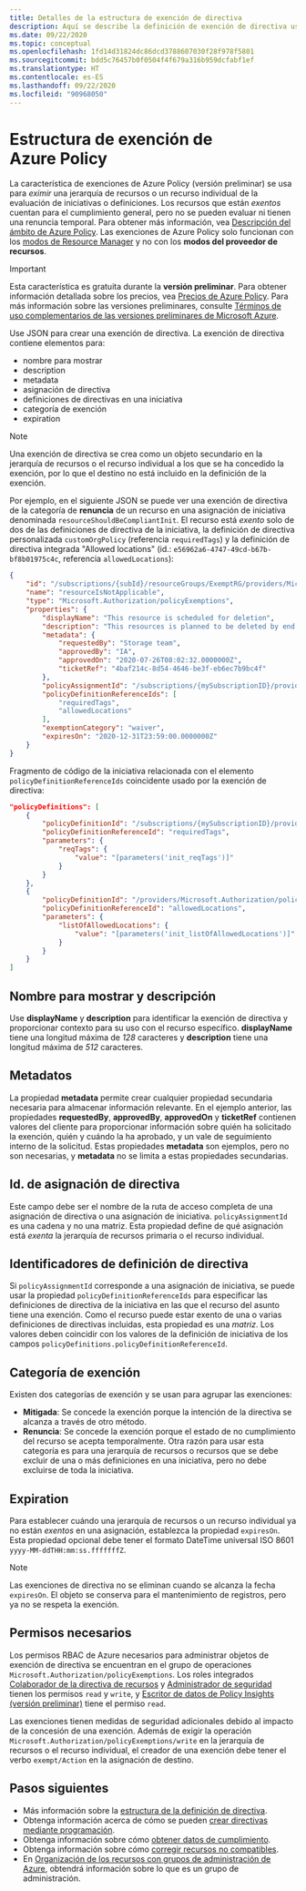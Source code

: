 ```yaml
---
title: Detalles de la estructura de exención de directiva
description: Aquí se describe la definición de exención de directiva usada por Azure Policy para eximir recursos de la evaluación de iniciativas o definiciones.
ms.date: 09/22/2020
ms.topic: conceptual
ms.openlocfilehash: 1fd14d31824dc86dcd3788607030f28f978f5801
ms.sourcegitcommit: bdd5c76457b0f0504f4f679a316b959dcfabf1ef
ms.translationtype: HT
ms.contentlocale: es-ES
ms.lasthandoff: 09/22/2020
ms.locfileid: "90968050"
---
```

# <a name="azure-policy-exemption-structure"></a>Estructura de exención de Azure Policy

La característica de exenciones de Azure Policy (versión preliminar) se usa para _eximir_ una jerarquía de recursos o un recurso individual de la evaluación de iniciativas o definiciones. Los recursos que están _exentos_ cuentan para el cumplimiento general, pero no se pueden evaluar ni tienen una renuncia temporal. Para obtener más información, vea [Descripción del ámbito de Azure Policy](./scope.md). Las exenciones de Azure Policy solo funcionan con los [modos de Resource Manager](./definition-structure.md#resource-manager-modes) y no con los **modos del proveedor de recursos**.

> [!IMPORTANT]
> Esta característica es gratuita durante la **versión preliminar**. Para obtener información detallada sobre los precios, vea [Precios de Azure Policy](https://azure.microsoft.com/pricing/details/azure-policy/). Para más información sobre las versiones preliminares, consulte [Términos de uso complementarios de las versiones preliminares de Microsoft Azure](https://azure.microsoft.com/support/legal/preview-supplemental-terms/).

Use JSON para crear una exención de directiva. La exención de directiva contiene elementos para:

- nombre para mostrar
- description
- metadata
- asignación de directiva
- definiciones de directivas en una iniciativa
- categoría de exención
- expiration

> [!NOTE]
> Una exención de directiva se crea como un objeto secundario en la jerarquía de recursos o el recurso individual a los que se ha concedido la exención, por lo que el destino no está incluido en la definición de la exención.

Por ejemplo, en el siguiente JSON se puede ver una exención de directiva de la categoría de **renuncia** de un recurso en una asignación de iniciativa denominada `resourceShouldBeCompliantInit`. El recurso está _exento_ solo de dos de las definiciones de directiva de la iniciativa, la definición de directiva personalizada `customOrgPolicy` (referencia `requiredTags`) y la definición de directiva integrada "Allowed locations" (id.: `e56962a6-4747-49cd-b67b-bf8b01975c4c`, referencia `allowedLocations`):

```json
{
    "id": "/subscriptions/{subId}/resourceGroups/ExemptRG/providers/Microsoft.Authorization/policyExemptions/resourceIsNotApplicable",
    "name": "resourceIsNotApplicable",
    "type": "Microsoft.Authorization/policyExemptions",
    "properties": {
        "displayName": "This resource is scheduled for deletion",
        "description": "This resources is planned to be deleted by end of quarter and has been granted a waiver to the policy.",
        "metadata": {
            "requestedBy": "Storage team",
            "approvedBy": "IA",
            "approvedOn": "2020-07-26T08:02:32.0000000Z",
            "ticketRef": "4baf214c-8d54-4646-be3f-eb6ec7b9bc4f"
        },
        "policyAssignmentId": "/subscriptions/{mySubscriptionID}/providers/Microsoft.Authorization/policyAssignments/resourceShouldBeCompliantInit",
        "policyDefinitionReferenceIds": [
            "requiredTags",
            "allowedLocations"
        ],
        "exemptionCategory": "waiver",
        "expiresOn": "2020-12-31T23:59:00.0000000Z"
    }
}
```

Fragmento de código de la iniciativa relacionada con el elemento `policyDefinitionReferenceIds` coincidente usado por la exención de directiva:

```json
"policyDefinitions": [
    {
        "policyDefinitionId": "/subscriptions/{mySubscriptionID}/providers/Microsoft.Authorization/policyDefinitions/customOrgPolicy",
        "policyDefinitionReferenceId": "requiredTags",
        "parameters": {
            "reqTags": {
                "value": "[parameters('init_reqTags')]"
            }
        }
    },
    {
        "policyDefinitionId": "/providers/Microsoft.Authorization/policyDefinitions/e56962a6-4747-49cd-b67b-bf8b01975c4c",
        "policyDefinitionReferenceId": "allowedLocations",
        "parameters": {
            "listOfAllowedLocations": {
                "value": "[parameters('init_listOfAllowedLocations')]"
            }
        }
    }
]
```

## <a name="display-name-and-description"></a>Nombre para mostrar y descripción

Use **displayName** y **description** para identificar la exención de directiva y proporcionar contexto para su uso con el recurso específico. **displayName** tiene una longitud máxima de _128_ caracteres y **description** tiene una longitud máxima de _512_ caracteres.

## <a name="metadata"></a>Metadatos

La propiedad **metadata** permite crear cualquier propiedad secundaria necesaria para almacenar información relevante. En el ejemplo anterior, las propiedades **requestedBy**, **approvedBy**, **approvedOn** y **ticketRef** contienen valores del cliente para proporcionar información sobre quién ha solicitado la exención, quién y cuándo la ha aprobado, y un vale de seguimiento interno de la solicitud. Estas propiedades **metadata** son ejemplos, pero no son necesarias, y **metadata** no se limita a estas propiedades secundarias.

## <a name="policy-assignment-id"></a>Id. de asignación de directiva

Este campo debe ser el nombre de la ruta de acceso completa de una asignación de directiva o una asignación de iniciativa.
`policyAssignmentId` es una cadena y no una matriz. Esta propiedad define de qué asignación está _exenta_ la jerarquía de recursos primaria o el recurso individual.

## <a name="policy-definition-ids"></a>Identificadores de definición de directiva

Si `policyAssignmentId` corresponde a una asignación de iniciativa, se puede usar la propiedad `policyDefinitionReferenceIds` para especificar las definiciones de directiva de la iniciativa en las que el recurso del asunto tiene una exención. Como el recurso puede estar exento de una o varias definiciones de directivas incluidas, esta propiedad es una _matriz_. Los valores deben coincidir con los valores de la definición de iniciativa de los campos `policyDefinitions.policyDefinitionReferenceId`.

## <a name="exemption-category"></a>Categoría de exención

Existen dos categorías de exención y se usan para agrupar las exenciones:

- **Mitigada**: Se concede la exención porque la intención de la directiva se alcanza a través de otro método.
- **Renuncia**: Se concede la exención porque el estado de no cumplimiento del recurso se acepta temporalmente. Otra razón para usar esta categoría es para una jerarquía de recursos o recursos que se debe excluir de una o más definiciones en una iniciativa, pero no debe excluirse de toda la iniciativa.

## <a name="expiration"></a>Expiration

Para establecer cuándo una jerarquía de recursos o un recurso individual ya no están _exentos_ en una asignación, establezca la propiedad `expiresOn`. Esta propiedad opcional debe tener el formato DateTime universal ISO 8601 `yyyy-MM-ddTHH:mm:ss.fffffffZ`.

> [!NOTE]
> Las exenciones de directiva no se eliminan cuando se alcanza la fecha `expiresOn`. El objeto se conserva para el mantenimiento de registros, pero ya no se respeta la exención.

## <a name="required-permissions"></a>Permisos necesarios

Los permisos RBAC de Azure necesarios para administrar objetos de exención de directiva se encuentran en el grupo de operaciones `Microsoft.Authorization/policyExemptions`. Los roles integrados [Colaborador de la directiva de recursos](../../../role-based-access-control/built-in-roles.md#resource-policy-contributor) y [Administrador de seguridad](../../../role-based-access-control/built-in-roles.md#security-admin) tienen los permisos `read` y `write`, y [Escritor de datos de Policy Insights (versión preliminar)](../../../role-based-access-control/built-in-roles.md#policy-insights-data-writer-preview) tiene el permiso `read`.

Las exenciones tienen medidas de seguridad adicionales debido al impacto de la concesión de una exención. Además de exigir la operación `Microsoft.Authorization/policyExemptions/write` en la jerarquía de recursos o el recurso individual, el creador de una exención debe tener el verbo `exempt/Action` en la asignación de destino.

## <a name="next-steps"></a>Pasos siguientes

- Más información sobre la [estructura de la definición de directiva](./definition-structure.md).
- Obtenga información acerca de cómo se pueden [crear directivas mediante programación](../how-to/programmatically-create.md).
- Obtenga información sobre cómo [obtener datos de cumplimiento](../how-to/get-compliance-data.md).
- Obtenga información sobre cómo [corregir recursos no compatibles](../how-to/remediate-resources.md).
- En [Organización de los recursos con grupos de administración de Azure](../../management-groups/overview.md), obtendrá información sobre lo que es un grupo de administración.